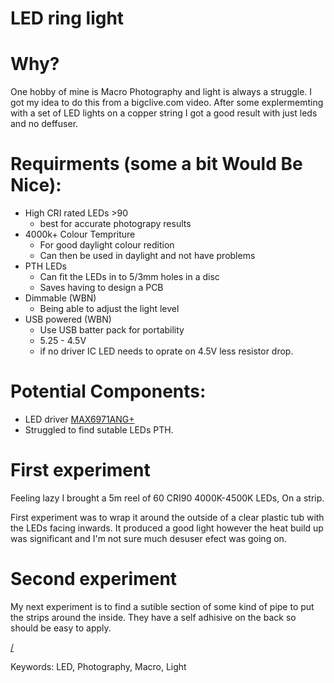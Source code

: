LED ring light
==============

# Why?
One hobby of mine is Macro Photography and light is always a struggle. I got my idea to do this from a bigclive.com video. After some explermemting with a set of LED lights on a copper string I got a good result with just leds and no deffuser.

# Requirments (some a bit Would Be Nice):
* High CRI rated LEDs >90
  * best for accurate photograpy results
* 4000k+ Colour Tempriture
  * For good daylight colour redition
  * Can then be used in daylight and not have problems
* PTH LEDs
  * Can fit the LEDs in to 5/3mm holes in a disc
  * Saves having to design a PCB
* Dimmable (WBN)
  * Being able to adjust the light level
* USB powered (WBN)
  * Use USB batter pack for portability
  * 5.25 - 4.5V
  * if no driver IC LED needs to oprate on 4.5V less resistor drop.

# Potential Components:
* LED driver [MAX6971ANG+](https://octopart.com/max6971ang%2B-maxim+integrated-40037352?r=sp)
* Struggled to find sutable LEDs PTH.

# First experiment
Feeling lazy I brought a 5m reel of 60 CRI90 4000K-4500K LEDs, On a strip. 

First experiment was to wrap it around the outside of a clear plastic tub with the LEDs facing inwards. It produced a good light however the heat build up was significant and I'm not sure much desuser efect was going on.

# Second experiment
My next experiment is to find a sutible section of some kind of pipe to put the strips around the inside. They have a self adhisive on the back so should be easy to apply. 

[/](/)

Keywords: LED, Photography, Macro, Light